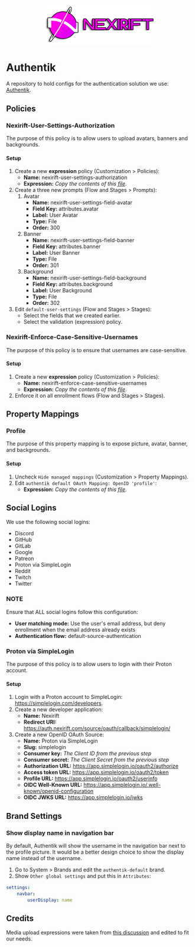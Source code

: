 <p align="center">
<img src="https://raw.githubusercontent.com/Nexirift/.github/main/banner.svg" width="300" />
</p>

# Authentik

A repository to hold configs for the authentication solution we use:
[Authentik](https://goauthentik.io/).

## Policies

### Nexirift-User-Settings-Authorization

The purpose of this policy is to allow users to upload avatars, banners and
backgrounds.

#### Setup

1. Create a new **expression** policy (Customization > Policies):
    - **Name:** nexirift-user-settings-authorization
    - **Expression:** _Copy the contents of this
      [file](https://raw.githubusercontent.com/Nexirift/authentik/main/policies/nexirift-user-settings-authorization.py)_.
2. Create a three new prompts (Flow and Stages > Prompts):
    1. Avatar
        - **Name:** nexirift-user-settings-field-avatar
        - **Field Key:** attributes.avatar
        - **Label:** User Avatar
        - **Type:** File
        - **Order:** 300
    2. Banner
        - **Name:** nexirift-user-settings-field-banner
        - **Field Key:** attributes.banner
        - **Label:** User Banner
        - **Type:** File
        - **Order:** 301
    3. Background
        - **Name:** nexirift-user-settings-field-background
        - **Field Key:** attributes.background
        - **Label:** User Background
        - **Type:** File
        - **Order:** 302
3. Edit `default-user-settings` (Flow and Stages > Stages):
    - Select the fields that we created earlier.
    - Select the validation (expression) policy.

### Nexirift-Enforce-Case-Sensitive-Usernames

The purpose of this policy is to ensure that usernames are case-sensitive.

#### Setup

1. Create a new **expression** policy (Customization > Policies):
    - **Name:** nexirift-enforce-case-sensitive-usernames
    - **Expression:** _Copy the contents of this
      [file](https://raw.githubusercontent.com/Nexirift/authentik/main/policies/nexirift-enforce-case-sensitive-usernames.py)_.
2. Enforce it on all enrollment flows (Flow and Stages > Stages).

## Property Mappings

### Profile

The purpose of this property mapping is to expose picture, avatar, banner, and
backgrounds.

#### Setup

1. Uncheck `Hide managed mappings` (Customization > Property Mappings).
2. Edit `authentik default OAuth Mapping: OpenID 'profile'`:
    - **Expression:** _Copy the contents of this
      [file](https://raw.githubusercontent.com/Nexirift/authentik/main/property-mappings/profile.py)_.

## Social Logins

We use the following social logins:

-   Discord
-   GitHub
-   GitLab
-   Google
-   Patreon
-   Proton via SimpleLogin
-   Reddit
-   Twitch
-   Twitter

### NOTE

Ensure that ALL social logins follow this configuration:

-   **User matching mode:** Use the user's email address, but deny enrollment
    when the email address already exists
-   **Authentication flow:** default-source-authentication

### Proton via SimpleLogin

The purpose of this policy is to allow users to login with their Proton account.

#### Setup

1. Login with a Proton account to SimpleLogin:
   https://simplelogin.com/developers.
2. Create a new developer application:
    - **Name:** Nexirift
    - **Redirect URI:**
      https://auth.nexirift.com/source/oauth/callback/simplelogin/
3. Create a new OpenID OAuth Source:
    - **Name:** Proton via SimpleLogin
    - **Slug:** simplelogin
    - **Consumer key:** _The Client ID from the previous step_
    - **Consumer secret:** _The Client Secret from the previous step_
    - **Authorization URL:** https://app.simplelogin.io/oauth2/authorize
    - **Access token URL:** https://app.simplelogin.io/oauth2/token
    - **Profile URL:** https://app.simplelogin.io/oauth2/userinfo
    - **OIDC Well-Known URL:**
      https://app.simplelogin.io/.well-known/openid-configuration
    - **OIDC JWKS URL:** https://app.simplelogin.io/jwks

## Brand Settings

### Show display name in navigation bar

By default, Authentik will show the username in the navigation bar next to the
profile picture. It would be a better design choice to show the display name
instead of the username.

1. Go to System > Brands and edit the `authentik-default` brand.
2. Show `Other global settings` and put this in `Attributes`:

```yaml
settings:
    navbar:
        userDisplay: name
```

## Credits

Media upload expressions were taken from
[this discussion](https://github.com/goauthentik/authentik/discussions/6824) and
edited to fit our needs.
